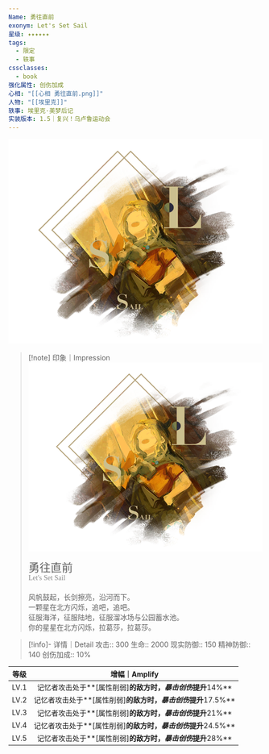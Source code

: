 ```yaml
---
Name: 勇往直前
exonym: Let's Set Sail
星级: ✦✦✦✦✦✦
tags:
  - 限定
  - 轶事
cssclasses:
  - book
强化属性: 创伤加成
心相: "[[心相 勇往直前.png]]"
人物: "[[埃里克]]"
轶事: 埃里克·美梦后记
实装版本: 1.5｜复兴！乌卢鲁运动会
---
```

![cover](assets/勇往直前｜Let's%20Set%20Sail.assets/心相%20勇往直前.png)

> [!note] 印象｜Impression
> ![心相 勇往直前|inlL|300](assets/勇往直前｜Let's%20Set%20Sail.assets/心相%20勇往直前.png)
> <p style="font-family: '家族宋', sans-serif; font-size: 22px; line-height: 0.75; text-indent: 0;">勇往直前<br><span style="font-family: serif; font-size: 14px; color: #888888;">Let's Set Sail</span></p>
> 
> 风帆鼓起，长剑擦亮，沿河而下。  
> 一颗星在北方闪烁，追吧，追吧。  
> 征服海洋，征服陆地，征服溜冰场与公园蓄水池。  
> 你的星星在北方闪烁，拉葛莎，拉葛莎。

> [!info]- 详情｜Detail
> 攻击:: 300
> 生命:: 2000
> 现实防御:: 150
> 精神防御:: 140
> 创伤加成:: 10%

| 等级 |                        增幅｜Amplify                         |
| :--: | :----------------------------------------------------------: |
| LV.1 | 记忆者攻击处于**[属性削弱]**的敌方时，*暴击创伤*提升**14%**  |
| LV.2 | 记忆者攻击处于**[属性削弱]**的敌方时，*暴击创伤*提升**17.5%** |
| LV.3 | 记忆者攻击处于**[属性削弱]**的敌方时，*暴击创伤*提升**21%**  |
| LV.4 | 记忆者攻击处于**[属性削弱]**的敌方时，*暴击创伤*提升**24.5%** |
| LV.5 | 记忆者攻击处于**[属性削弱]**的敌方时，*暴击创伤*提升**28%**  |
